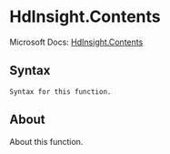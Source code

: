 ---
---

# HdInsight.Contents

Microsoft Docs: [HdInsight.Contents](https://docs.microsoft.com/en-us/powerquery-m/hdinsight-contents)

## Syntax

```
Syntax for this function.
```

## About

About this function.


